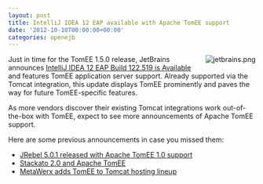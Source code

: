```yaml
---
layout: post
title: IntelliJ IDEA 12 EAP available with Apache TomEE support
date: '2012-10-10T00:00:00+00:00'
categories: openejb
---
```

<div>
  <div style="float:right; margin-left:10px;margin-bottom:10px;">
    <img src="https://blogs.apache.org/openejb/mediaresource/d06e2b43-f328-4adc-b6b6-bdde8dedf2b0?t=true" alt="jetbrains.png"></img>
  </div>

  <div>
<p>
Just in time for the TomEE 1.5.0 release, JetBrains announces <a href="http://blogs.jetbrains.com/idea/2012/10/intellij-idea-12-eap-build-122519-is-available/">IntelliJ IDEA 12 EAP Build 122.519 is Available</a> and features TomEE application server support.  Already supported via the Tomcat integration, this update displays TomEE prominently and paves the way for future TomEE-specific features.
</p>
<p>As more vendors discover their existing Tomcat integrations work out-of-the-box with TomEE, expect to see more announcements of Apache TomEE support.</p>

<p>Here are some previous announcements in case you missed them:</p>

<ul>
<li><a href="http://zeroturnaround.com/jrebel/jrebel-5-0-1-released">JRebel 5.0.1 released with Apache TomEE 1.0 support</a></li>
<li><a href="http://www.activestate.com/blog/2012/08/stackato-20-and-apache-tomee">Stackato 2.0 and Apache TomEE</a></li>
<li><a href="http://wiki.metawerx.net/wiki/News">MetaWerx adds TomEE to Tomcat hosting lineup</a></li>
</ul>
  </div>

  <div style="clear:both"/>
</div>
